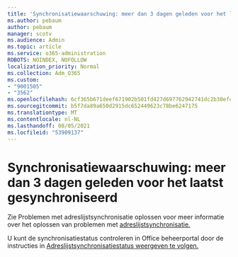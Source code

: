 ```yaml
---
title: 'Synchronisatiewaarschuwing: meer dan 3 dagen geleden voor het laatst gesynchroniseerd'
ms.author: pebaum
author: pebaum
manager: scotv
ms.audience: Admin
ms.topic: article
ms.service: o365-administration
ROBOTS: NOINDEX, NOFOLLOW
localization_priority: Normal
ms.collection: Adm_O365
ms.custom:
- "9001505"
- "3562"
ms.openlocfilehash: 6cf365b671deef671902b501fd427d697762942741dc2b30efc97b953c5e1878
ms.sourcegitcommit: b5f7da89a650d2915dc652449623c78be6247175
ms.translationtype: MT
ms.contentlocale: nl-NL
ms.lasthandoff: 08/05/2021
ms.locfileid: "53909137"
---
```

# <a name="sync-warning-last-synced-more-than-3-days-ago"></a>Synchronisatiewaarschuwing: meer dan 3 dagen geleden voor het laatst gesynchroniseerd

Zie Problemen met adreslijstsynchronisatie oplossen voor meer informatie over het oplossen van problemen met [adreslijstsynchronisatie.](https://docs.microsoft.com/office365/enterprise/fix-problems-with-directory-synchronization)

U kunt de synchronisatiestatus controleren in Office beheerportal door de instructies in [Adreslijstsynchronisatiestatus weergeven te volgen.](https://docs.microsoft.com/office365/enterprise/view-directory-synchronization-status)

